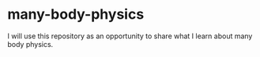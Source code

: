 # many-body-physics

I will use this repository as an opportunity to share what I learn about many body physics.
